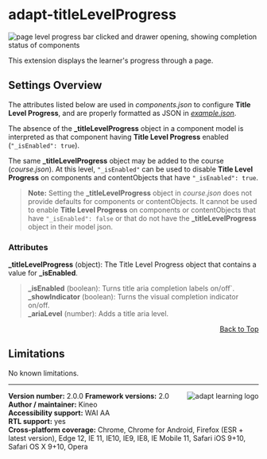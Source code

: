 # adapt-titleLevelProgress  

<img src="https://github.com/cgkineo/adapt-titleLevelProgress/wiki/adapt-clp.gif.gif" alt="page level progress bar clicked and drawer opening, showing completion status of components">    

This extension displays the learner's progress through a page. 

## Settings Overview

The attributes listed below are used in *components.json* to configure **Title Level Progress**, and are properly formatted as JSON in [*example.json*](https://github.com/adaptlearning/adapt-contrib-pageLevelProgress/blob/master/example.json). 

The absence of the **_titleLevelProgress** object in a component model is interpreted as that component having **Title Level Progress** enabled (`"_isEnabled": true`). 

The same **_titleLevelProgress** object may be added to the course (*course.json*). At this level, `"_isEnabled"` can be used to disable **Title Level Progress** on components and contentObjects that have `"_isEnabled": true`.  
>**Note:** Setting the **_titleLevelProgress** object in *course.json* does not provide defaults for components or contentObjects. It cannot be used to enable **Title Level Progress** on components or contentObjects that have `"_isEnabled": false` or that do not have the **_titleLevelProgress** object in their model json.

### Attributes

**_titleLevelProgress** (object):  The Title Level Progress object that contains a value for **_isEnabled**.  

>**_isEnabled** (boolean): Turns title aria completion labels on/off`.  
>**_showIndicator** (boolean): Turns the visual completion indicator on/off.  
>**_ariaLevel** (number): Adds a title aria level.  
  
<div float align=right><a href="#top">Back to Top</a></div> 

## Limitations
 
No known limitations.  

----------------------------
**Version number:**  2.0.0   <a href="https://community.adaptlearning.org/" target="_blank"><img src="https://github.com/adaptlearning/documentation/blob/master/04_wiki_assets/plug-ins/images/adapt-logo-mrgn-lft.jpg" alt="adapt learning logo" align="right"></a> 
**Framework versions:**  2.0     
**Author / maintainer:** Kineo   
**Accessibility support:** WAI AA   
**RTL support:** yes  
**Cross-platform coverage:** Chrome, Chrome for Android, Firefox (ESR + latest version), Edge 12, IE 11, IE10, IE9, IE8, IE Mobile 11, Safari iOS 9+10, Safari OS X 9+10, Opera    

